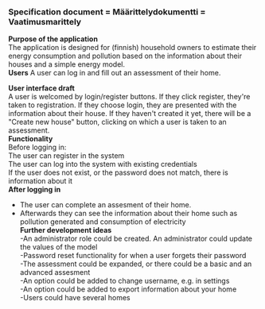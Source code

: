 ### Specification document = Määrittelydokumentti = Vaatimusmarittely<br />
**Purpose of the application**<br />
The application is designed for (finnish) household owners to estimate their energy consumption and pollution based on the information about their houses and a simple energy model.<br />
**Users**
A user can log in and fill out an assessment of their home. <br />

**User interface draft**<br />
A user is welcomed by login/register buttons. If they click register, they're taken to registration. If they choose login, they are presented with the information about their house. If they haven't created it yet, there will be a "Create new house" button, clicking on which a user is taken to an assessment.<br />
**Functionality**<br />
Before logging in:<br />
The user can register in the system<br />
The user can log into the system with existing credentials<br />
If the user does not exist, or the password does not match, there is information about it<br />
**After logging in**
- The user can complete an assesment of their home.<br />
- Afterwards they can see the information about their home such as pollution generated and consumption of electricity <br />
**Further development ideas**<br />
-An administrator role could be created. An administrator could update the values of the model<br />
-Password reset functionality for when a user forgets their password<br />
-The assessment could be expanded, or there could be a basic and an advanced assesment<br />
-An option could be added to change username, e.g. in settings<br />
-An option could be added to export information about your home<br />
-Users could have several homes <br />

